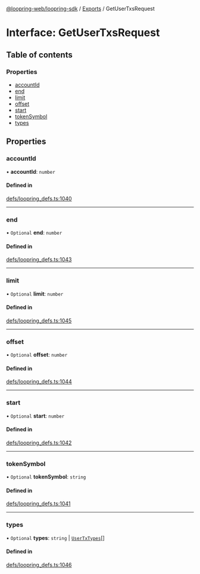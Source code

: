 [@loopring-web/loopring-sdk](../README.md) / [Exports](../modules.md) / GetUserTxsRequest

# Interface: GetUserTxsRequest

## Table of contents

### Properties

- [accountId](GetUserTxsRequest.md#accountid)
- [end](GetUserTxsRequest.md#end)
- [limit](GetUserTxsRequest.md#limit)
- [offset](GetUserTxsRequest.md#offset)
- [start](GetUserTxsRequest.md#start)
- [tokenSymbol](GetUserTxsRequest.md#tokensymbol)
- [types](GetUserTxsRequest.md#types)

## Properties

### accountId

• **accountId**: `number`

#### Defined in

[defs/loopring_defs.ts:1040](https://github.com/Loopring/loopring_sdk/blob/1830d54/src/defs/loopring_defs.ts#L1040)

___

### end

• `Optional` **end**: `number`

#### Defined in

[defs/loopring_defs.ts:1043](https://github.com/Loopring/loopring_sdk/blob/1830d54/src/defs/loopring_defs.ts#L1043)

___

### limit

• `Optional` **limit**: `number`

#### Defined in

[defs/loopring_defs.ts:1045](https://github.com/Loopring/loopring_sdk/blob/1830d54/src/defs/loopring_defs.ts#L1045)

___

### offset

• `Optional` **offset**: `number`

#### Defined in

[defs/loopring_defs.ts:1044](https://github.com/Loopring/loopring_sdk/blob/1830d54/src/defs/loopring_defs.ts#L1044)

___

### start

• `Optional` **start**: `number`

#### Defined in

[defs/loopring_defs.ts:1042](https://github.com/Loopring/loopring_sdk/blob/1830d54/src/defs/loopring_defs.ts#L1042)

___

### tokenSymbol

• `Optional` **tokenSymbol**: `string`

#### Defined in

[defs/loopring_defs.ts:1041](https://github.com/Loopring/loopring_sdk/blob/1830d54/src/defs/loopring_defs.ts#L1041)

___

### types

• `Optional` **types**: `string` \| [`UserTxTypes`](../enums/UserTxTypes.md)[]

#### Defined in

[defs/loopring_defs.ts:1046](https://github.com/Loopring/loopring_sdk/blob/1830d54/src/defs/loopring_defs.ts#L1046)
